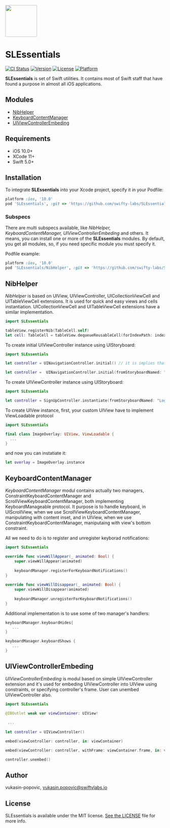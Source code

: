 
<p>
  <img src="https://avatars0.githubusercontent.com/u/67895642?s=400&u=4e7fe101556e810c541efa77b891de9e5b5d4642&v=4" width="100" height="100">
  <h1>SLEssentials</h1>
</p>

[![CI Status](https://img.shields.io/travis/vukasin-popovic/SLEssentials.svg?style=flat)](https://travis-ci.org/vukasin-popovic/SLEssentials)
[![Version](https://img.shields.io/cocoapods/v/SLEssentials.svg?style=flat)](https://cocoapods.org/pods/SLEssentials)
[![License](https://img.shields.io/cocoapods/l/SLEssentials.svg?style=flat)](https://cocoapods.org/pods/SLEssentials)
[![Platform](https://img.shields.io/cocoapods/p/SLEssentials.svg?style=flat)](https://cocoapods.org/pods/SLEssentials)

**SLEssentials** is set of Swift utilities. It contains most of Swift staff that have found a purpose in almost all iOS applications.

## Modules

- [NibHelper](https://github.com/swifty-labs/SLEssentials#nib_helper)
- [KeyboardContentManager](https://github.com/swifty-labs/SLEssentials#keyboard_content_manager)
- [UIViewControllerEmbeding](https://github.com/swifty-labs/SLEssentials#controller_embeding)

## Requirements

- iOS 10.0+
- XCode 11+
- Swift 5.0+

## Installation

To integrate **SLEssentials** into your Xcode project, specify it in your Podfile:

```ruby
platform :ios, '10.0'
pod 'SLEssentials', :git => 'https://github.com/swifty-labs/SLEssentials.git'
```
### Subspecs

There are multi subspecs available, like *NibHelper, KeyboardContentManager, UIViewControllerEmbeding* and others. It means, you can install one or more of the **SLEssentials** modules. By default, you get all modules, so, if you need specific module you must specify it.

Podfile example:
```ruby
platform :ios, '10.0'
pod 'SLEssentials/NibHelper', :git => 'https://github.com/swifty-labs/SLEssentials.git'
```
<div id ="nib_helper"></div>

## NibHelper

*NibHelper* is based on UIView, UIViewController, UICollectionViewCell and UITableViewCell extensions. It is used for quick and easy views and cells instantiation.
UICollectionViewCell and UITableViewCell extensions have a similar implementation.

```swift
import SLEssentials

tableView.registerNib(TableCell.self)
let cell: TableCell = tableView.dequeueReusableCell(forIndexPath: indexPath)
```

To create initial UIViewController instance using UIStoryboard:

```swift
import SLEssentials

let controller = UINavigationController.initial() // it is implies that storyboard is Main 

let controller =  UINavigationController.initial(fromStoryboardNamed: "Login") // for specified storyboard
```
To create UIViewController instance using UIStoryboard:

```swift
import SLEssentials

let controller = SignUpController.instantiate(fromStoryboardNamed: "Login")
```

To create UIVew instance, first, your custom UIView have to implement ViewLoadable protocol

```swift
import SLEssentials

final class ImageOverlay: UIView, ViewLoadable {
  ...
}
```
and now you can instatiate it:

```swift
let overlay = ImageOverlay.instance 
```
<div id="keyboard_content_manager"></div>

## KeyboardContentManager

*KeyboardContentManager* modul contains actually two managers, ConstraintKeyboardContentManager and ScrollViewKeyboardContentManager, both implementing KeyboardManageable protocol. It purpose is to handle keyboard, in UIScrollView, when we use ScrollViewKeyboardContentManager, manipulating with content inset, and in UIView, when we use ConstraintKeyboardContentManager, maniputaing with view's bottom constraint.

All we need to do is to register and unregister keyborad notifications:

```swift
import SLEssentials

override func viewWillAppear(_ animated: Bool) {
	super.viewWillAppear(animated)
		
	keyboardManager.registerForKeyboardNotifications()
}
	
override func viewWillDisappear(_ animated: Bool) {
	super.viewWillDisappear(animated)
		
	keyboardManager.unregisterForKeyboardNotifications()
} 
```
Additional implementation is to use some of two manager's handlers:

```swift
keyboardManager.keyboardHides{ 
   ...
}

keyboardManager.keyboardShows {
   ...
}
```

<div id="controller_embeding"></div>

## UIViewControllerEmbeding

*UIViewControllerEmbeding* is modul based on simple UIViewController extension and it's used for embeding UIViewController into UIView using constraints, or specifying controller's frame. User can unembed UIViewController also.

```swift
import SLEssentials

@IBOutlet weak var viewContainer: UIView!
 
 ...
 
let controller = UIViewController() 

embed(viewController: controller, in: viewContainer)

embed(viewController: controller, withFrame: viewContainer.frame, in: viewContainer)

controller.unembed()
```

## Author

vukasin-popovic, vukasin.popovic@swiftylabs.io

## License

SLEssentials is available under the MIT license. [See the LICENSE](https://github.com/swifty-labs/SLEssentials/blob/master/LICENSE) file for more info.
